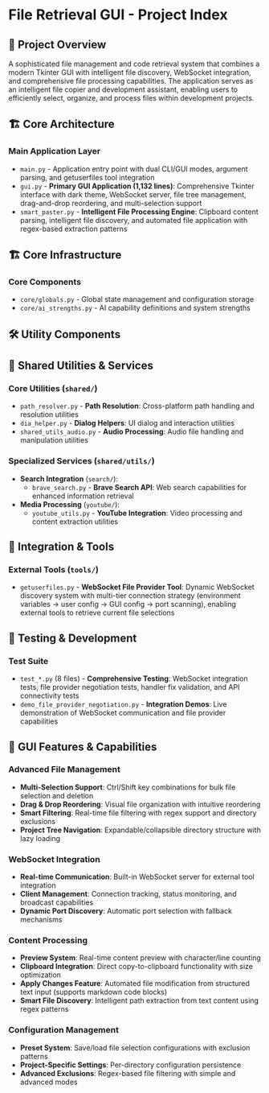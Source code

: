 # File Retrieval GUI - Project Index

## 🎯 Project Overview

A sophisticated file management and code retrieval system that combines a modern Tkinter GUI with intelligent file discovery, WebSocket integration, and comprehensive file processing capabilities. The application serves as an intelligent file copier and development assistant, enabling users to efficiently select, organize, and process files within development projects.

## 🏗️ Core Architecture

### **Main Application Layer**
- `main.py` - Application entry point with dual CLI/GUI modes, argument parsing, and getuserfiles tool integration
- `gui.py` - **Primary GUI Application (1,132 lines)**: Comprehensive Tkinter interface with dark theme, WebSocket server, file tree management, drag-and-drop reordering, and multi-selection support
- `smart_paster.py` - **Intelligent File Processing Engine**: Clipboard content parsing, intelligent file discovery, and automated file application with regex-based extraction patterns

## 🏗️ Core Infrastructure

### **Core Components**
- `core/globals.py` - Global state management and configuration storage
- `core/ai_strengths.py` - AI capability definitions and system strengths

## 🛠️ Utility Components

## 🔧 Shared Utilities & Services

### **Core Utilities** (`shared/`)
- `path_resolver.py` - **Path Resolution**: Cross-platform path handling and resolution utilities
- `dia_helper.py` - **Dialog Helpers**: UI dialog and interaction utilities
- `shared_utils_audio.py` - **Audio Processing**: Audio file handling and manipulation utilities

### **Specialized Services** (`shared/utils/`)
- **Search Integration** (`search/`):
  - `brave_search.py` - **Brave Search API**: Web search capabilities for enhanced information retrieval
- **Media Processing** (`youtube/`):
  - `youtube_utils.py` - **YouTube Integration**: Video processing and content extraction utilities

## 🔌 Integration & Tools

### **External Tools** (`tools/`)
- `getuserfiles.py` - **WebSocket File Provider Tool**: Dynamic WebSocket discovery system with multi-tier connection strategy (environment variables → user config → GUI config → port scanning), enabling external tools to retrieve current file selections


## 🧪 Testing & Development

### **Test Suite**
- `test_*.py` (8 files) - **Comprehensive Testing**: WebSocket integration tests, file provider negotiation tests, handler fix validation, and API connectivity tests
- `demo_file_provider_negotiation.py` - **Integration Demos**: Live demonstration of WebSocket communication and file provider capabilities

## 🎨 GUI Features & Capabilities

### **Advanced File Management**
- **Multi-Selection Support**: Ctrl/Shift key combinations for bulk file selection and deletion
- **Drag & Drop Reordering**: Visual file organization with intuitive reordering
- **Smart Filtering**: Real-time file filtering with regex support and directory exclusions
- **Project Tree Navigation**: Expandable/collapsible directory structure with lazy loading

### **WebSocket Integration**
- **Real-time Communication**: Built-in WebSocket server for external tool integration
- **Client Management**: Connection tracking, status monitoring, and broadcast capabilities
- **Dynamic Port Discovery**: Automatic port selection with fallback mechanisms

### **Content Processing**
- **Preview System**: Real-time content preview with character/line counting
- **Clipboard Integration**: Direct copy-to-clipboard functionality with size optimization
- **Apply Changes Feature**: Automated file modification from structured text input (supports markdown code blocks)
- **Smart File Discovery**: Intelligent path extraction from text content using regex patterns

### **Configuration Management**
- **Preset System**: Save/load file selection configurations with exclusion patterns
- **Project-Specific Settings**: Per-directory configuration persistence
- **Advanced Exclusions**: Regex-based file filtering with simple and advanced modes